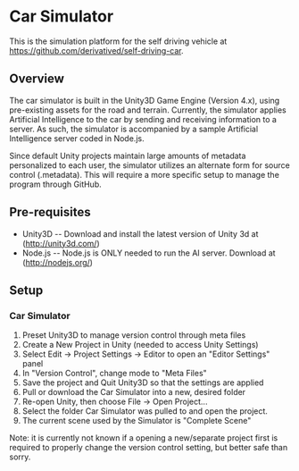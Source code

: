 Car Simulator
=============

This is the simulation platform for the self driving vehicle at https://github.com/derivatived/self-driving-car.

Overview
-------

The car simulator is built in the Unity3D Game Engine (Version 4.x), using pre-existing assets for the road and terrain. Currently, the simulator applies Artificial Intelligence to the car by sending and receiving information to a server. As such, the simulator is accompanied by a sample Artificial Intelligence server coded in Node.js.

Since default Unity projects maintain large amounts of metadata personalized to each user, the simulator utilizes an alternate form for source control (.metadata). This will require a more specific setup to manage the program through GitHub. 

Pre-requisites
--------------

* Unity3D -- Download and install the latest version of Unity 3d at (http://unity3d.com/)
* Node.js -- Node.js is ONLY needed to run the AI server. Download at (http://nodejs.org/)

Setup
-----

### Car Simulator

1.  Preset Unity3D to manage version control through meta files
2.  Create a New Project in Unity (needed to access Unity Settings)
3.  Select Edit -> Project Settings -> Editor to open an "Editor Settings" panel
4.  In "Version Control", change mode to "Meta Files"
5.  Save the project and Quit Unity3D so that the settings are applied
6.  Pull or download the Car Simulator into a new, desired folder
7.  Re-open Unity, then choose File -> Open Project...
8.  Select the folder Car Simulator was pulled to and open the project.
9.  The current scene used by the Simulator is "Complete Scene"

Note: it is currently not known if a opening a new/separate project first is required to properly change the version control setting, but better safe than sorry.
